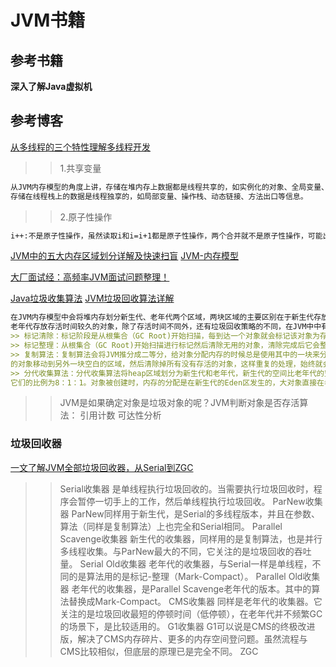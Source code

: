 # JVM书籍
## 参考书籍
**深入了解Java虚拟机**
## 参考博客
[从多线程的三个特性理解多线程开发](https://www.cnblogs.com/dafanjoy/p/10020225.html)
>> 1.共享变量
```markdown
从JVM内存模型的角度上讲，存储在堆内存上数据都是线程共享的，如实例化的对象、全局变量、数组等。
存储在线程栈上的数据是线程独享的，如局部变量、操作栈、动态链接、方法出口等信息。
```
>> 2.原子性操作
```markdown
i++:不是原子性操作，虽然读取i和i=i+1都是原子性操作，两个合并就不是原子性操作，可能出现线程不安全。
```
[JVM中的五大内存区域划分详解及快速扫盲](https://www.cnblogs.com/chaogu94/p/12529692.html)
[JVM-内存模型](https://www.cnblogs.com/ljl150/p/12535658.html)

[大厂面试经：高频率JVM面试问题整理！](https://www.cnblogs.com/xwgblog/p/11842394.html)


[Java垃圾收集算法](https://www.cnblogs.com/rainple/p/10793500.html)
[JVM垃圾回收算法详解](https://www.cnblogs.com/xwgblog/p/11703104.html)
```markdown
在JVM内存模型中会将堆内存划分新生代、老年代两个区域，两块区域的主要区别在于新生代存放存活时间较短的对象，
老年代存放存活时间较久的对象，除了存活时间不同外，还有垃圾回收策略的不同，在JVM中中有以下回收算法：
>> 标记清除：标记阶段是从根集合（GC Root)开始扫描，每到达一个对象就会标记该对象为存活状态，清除阶段在扫描完成之后将没有标记的对象给清除掉。
>> 标记整理：从根集合（GC Root)开始扫描进行标记然后清除无用的对象，清除完成后它会整理内存。没有内存碎片的问题
>> 复制算法：复制算法会将JVM推分成二等分，给对象分配内存的时候总是使用其中的一块来分配，分配满了以后，GC就会进行标记，然后将存活
的对象移动到另外一块空白的区域，然后清除掉所有没有存活的对象，这样重复的处理，始终就会有一块空白的区域没有被合理的利用到。
>> 分代收集算法：分代收集算法将heap区域划分为新生代和老年代，新生代的空间比老年代的空间要小。新生代又分为了Eden和两个survivor空间，
它们的比例为8：1：1。对象被创建时，内存的分配是在新生代的Eden区发生的，大对象直接在老年代分配内存，IBM的研究表明，Eden区98%的对象都是很快消亡的。
```
>> JVM是如果确定对象是垃圾对象的呢？JVM判断对象是否存活算法：
>>  引用计数
>> 可达性分析

### 垃圾回收器
[一文了解JVM全部垃圾回收器，从Serial到ZGC](https://www.cnblogs.com/zackku/p/10056865.html)
>> Serial收集器 是单线程执行垃圾回收的。当需要执行垃圾回收时，程序会暂停一切手上的工作，然后单线程执行垃圾回收。
>> ParNew收集器 ParNew同样用于新生代，是Serial的多线程版本，并且在参数、算法（同样是复制算法）上也完全和Serial相同。
>> Parallel Scavenge收集器 新生代的收集器，同样用的是复制算法，也是并行多线程收集。与ParNew最大的不同，它关注的是垃圾回收的吞吐量。
>> Serial Old收集器 老年代的收集器，与Serial一样是单线程，不同的是算法用的是标记-整理（Mark-Compact）。
>> Parallel Old收集器 老年代的收集器，是Parallel Scavenge老年代的版本。其中的算法替换成Mark-Compact。
>> CMS收集器 同样是老年代的收集器。它关注的是垃圾回收最短的停顿时间（低停顿），在老年代并不频繁GC的场景下，是比较适用的。
>> G1收集器 G1可以说是CMS的终极改进版，解决了CMS内存碎片、更多的内存空间登问题。虽然流程与CMS比较相似，但底层的原理已是完全不同。
>> ZGC 

